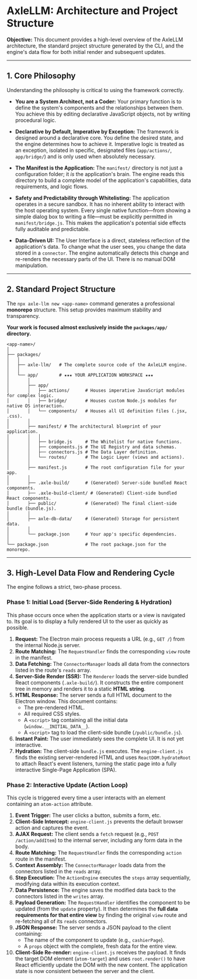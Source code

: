 # AxleLLM: Architecture and Project Structure

**Objective:** This document provides a high-level overview of the AxleLLM architecture, the standard project structure generated by the CLI, and the engine's data flow for both initial render and subsequent updates.

---

## 1. Core Philosophy

Understanding the philosophy is critical to using the framework correctly.

-   **You are a System Architect, not a Coder:** Your primary function is to define the system's components and the relationships between them. You achieve this by editing declarative JavaScript objects, not by writing procedural logic.

-   **Declarative by Default, Imperative by Exception:** The framework is designed around a declarative core. You define the desired state, and the engine determines how to achieve it. Imperative logic is treated as an exception, isolated in specific, designated files (`app/actions/`, `app/bridge/`) and is only used when absolutely necessary.

-   **The Manifest is the Application:** The `manifest/` directory is not just a configuration folder; it *is* the application's brain. The engine reads this directory to build a complete model of the application's capabilities, data requirements, and logic flows.

-   **Safety and Predictability through Whitelisting:** The application operates in a secure sandbox. It has no inherent ability to interact with the host operating system. Every single native function—from showing a simple dialog box to writing a file—must be explicitly permitted in `manifest/bridge.js`. This makes the application's potential side effects fully auditable and predictable.

-   **Data-Driven UI:** The User Interface is a direct, stateless reflection of the application's data. To change what the user sees, you change the data stored in a `connector`. The engine automatically detects this change and re-renders the necessary parts of the UI. There is no manual DOM manipulation.

---

## 2. Standard Project Structure

The `npx axle-llm new <app-name>` command generates a professional **monorepo** structure. This setup provides maximum stability and transparency.

**Your work is focused almost exclusively inside the `packages/app/` directory.**

```
<app-name>/
│
├── packages/
│   │
│   ├── axle-llm/   # The complete source code of the AxleLLM engine.
│   │
│   └── app/        # ★★★ YOUR APPLICATION WORKSPACE ★★★
│       │
│       ├── app/
│       │   ├── actions/      # Houses imperative JavaScript modules for complex logic.
│       │   ├── bridge/       # Houses custom Node.js modules for native OS interaction.
│       │   └── components/   # Houses all UI definition files (.jsx, .css).
│       │
│       ├── manifest/ # The architectural blueprint of your application.
│       │   │
│       │   ├── bridge.js     # The Whitelist for native functions.
│       │   ├── components.js # The UI Registry and data schemas.
│       │   ├── connectors.js # The Data Layer definition.
│       │   └── routes/       # The Logic Layer (views and actions).
│       │
│       ├── manifest.js       # The root configuration file for your app.
│       │
│       ├── .axle-build/      # (Generated) Server-side bundled React components.
│       ├── .axle-build-client/ # (Generated) Client-side bundled React components.
│       ├── public/           # (Generated) The final client-side bundle (bundle.js).
│       │
│       ├── axle-db-data/     # (Generated) Storage for persistent data.
│       │
│       └── package.json      # Your app's specific dependencies.
│
└── package.json              # The root package.json for the monorepo.
```

---

## 3. High-Level Data Flow and Rendering Cycle

The engine follows a strict, two-phase process.

### Phase 1: Initial Load (Server-Side Rendering & Hydration)

This phase occurs once when the application starts or a view is navigated to. Its goal is to display a fully rendered UI to the user as quickly as possible.

1.  **Request:** The Electron main process requests a URL (e.g., `GET /`) from the internal Node.js server.
2.  **Route Matching:** The `RequestHandler` finds the corresponding `view` route in the manifest.
3.  **Data Fetching:** The `ConnectorManager` loads all data from the connectors listed in the route's `reads` array.
4.  **Server-Side Render (SSR):** The `Renderer` loads the server-side bundled React components (`.axle-build/`). It constructs the entire component tree in memory and renders it to a static **HTML string**.
5.  **HTML Response:** The server sends a full HTML document to the Electron window. This document contains:
    *   The pre-rendered HTML.
    *   All required CSS styles.
    *   A `<script>` tag containing all the initial data (`window.__INITIAL_DATA__`).
    *   A `<script>` tag to load the client-side bundle (`/public/bundle.js`).
6.  **Instant Paint:** The user immediately sees the complete UI. It is not yet interactive.
7.  **Hydration:** The client-side `bundle.js` executes. The `engine-client.js` finds the existing server-rendered HTML and uses `ReactDOM.hydrateRoot` to attach React's event listeners, turning the static page into a fully interactive Single-Page Application (SPA).

### Phase 2: Interactive Update (Action Loop)

This cycle is triggered every time a user interacts with an element containing an `atom-action` attribute.

1.  **Event Trigger:** The user clicks a button, submits a form, etc.
2.  **Client-Side Intercept:** `engine-client.js` prevents the default browser action and captures the event.
3.  **AJAX Request:** The client sends a `fetch` request (e.g., `POST /action/addItem`) to the internal server, including any form data in the body.
4.  **Route Matching:** The `RequestHandler` finds the corresponding `action` route in the manifest.
5.  **Context Assembly:** The `ConnectorManager` loads data from the connectors listed in the `reads` array.
6.  **Step Execution:** The `ActionEngine` executes the `steps` array sequentially, modifying data within its execution context.
7.  **Data Persistence:** The engine saves the modified data back to the connectors listed in the `writes` array.
8.  **Payload Generation:** The `RequestHandler` identifies the component to be updated (from the `update` property). It then determines the **full data requirements for that entire view** by finding the original `view` route and re-fetching all of its `reads` connectors.
9.  **JSON Response:** The server sends a JSON payload to the client containing:
    *   The name of the component to update (e.g., `cashierPage`).
    *   A `props` object with the complete, fresh data for the entire view.
10. **Client-Side Re-render:** `engine-client.js` receives the payload. It finds the target DOM element (`atom-target`) and uses `root.render()` to have React efficiently update the DOM with the new content. The application state is now consistent between the server and the client.